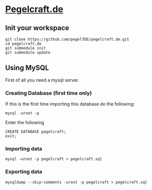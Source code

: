 # [Pegelcraft.de](http://pegelcraft.de/)

## Init your workspace
```
git clone https://github.com/pegelfDE/pegelcraft.de.git
cd pegelcraft.de
git submodule init
git submodule update
```

## Using MySQL
First of all you need a mysql server.

### Creating Database (first time only)
If this is the first time importing this database do the following:
```
mysql -uroot -p
```
Enter the following
```
CREATE DATABASE pegelcraft;
exit;
```

### Importing data
```
mysql -uroot -p pegelcraft < pegelcraft.sql
```

### Exporting data
```
mysqldump --skip-comments -uroot -p pegelcraft > pegelcraft.sql
```
